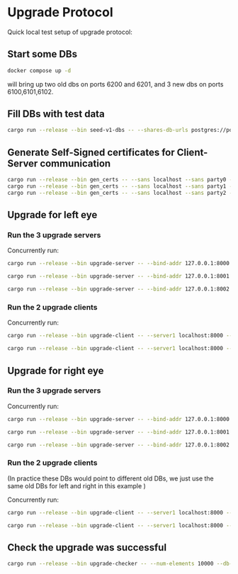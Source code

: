 # Upgrade Protocol

Quick local test setup of upgrade protocol:

## Start some DBs

```bash
docker compose up -d
```

will bring up two old dbs on ports 6200 and 6201, and 3 new dbs on ports 6100,6101,6102.

## Fill DBs with test data

```bash
cargo run --release --bin seed-v1-dbs -- --shares-db-urls postgres://postgres:postgres@localhost:6100/shares --shares-db-urls postgres://postgres:postgres@localhost:6101/shares --masks-db-url postgres://postgres:postgres@localhost:6100/masks --num-elements 10000
```

## Generate Self-Signed certificates for Client-Server communication

```bash
cargo run --release --bin gen_certs -- --sans localhost --sans party0 --key-path key0.pem --cert-path cert0.pem
cargo run --release --bin gen_certs -- --sans localhost --sans party1 --key-path key1.pem --cert-path cert1.pem
cargo run --release --bin gen_certs -- --sans localhost --sans party2 --key-path key2.pem --cert-path cert2.pem
```

## Upgrade for left eye

### Run the 3 upgrade servers

Concurrently run:

```bash
cargo run --release --bin upgrade-server -- --bind-addr 127.0.0.1:8000 --key key0.pem --cert-chain cert0.pem --db-url postgres://postgres:postgres@localhost:6200/postgres --party-id 0 --eye left
```

```bash
cargo run --release --bin upgrade-server -- --bind-addr 127.0.0.1:8001 --key key1.pem --cert-chain cert1.pem --db-url postgres://postgres:postgres@localhost:6201/postgres --party-id 1 --eye left
```

```bash
cargo run --release --bin upgrade-server -- --bind-addr 127.0.0.1:8002 --key key2.pem --cert-chain cert2.pem --db-url postgres://postgres:postgres@localhost:6202/postgres --party-id 2 --eye left
```

### Run the 2 upgrade clients

Concurrently run:

```bash
cargo run --release --bin upgrade-client -- --server1 localhost:8000 --server2 localhost:8001 --server3 localhost:8002 --trusted-cert cert0.pem --trusted-cert cert1.pem --trusted-cert cert2.pem --db-start 1 --db-end 10001 --party-id 0 --eye left --shares-db-url postgres://postgres:postgres@localhost:6100/shares --masks-db-url postgres://postgres:postgres@localhost:6100/masks
```

```bash
cargo run --release --bin upgrade-client -- --server1 localhost:8000 --server2 localhost:8001 --server3 localhost:8002 --trusted-cert cert0.pem --trusted-cert cert1.pem --trusted-cert cert2.pem --db-start 1 --db-end 10001 --party-id 1 --eye left --shares-db-url postgres://postgres:postgres@localhost:6101/shares --masks-db-url postgres://postgres:postgres@localhost:6100/masks
```

## Upgrade for right eye

### Run the 3 upgrade servers

Concurrently run:

```bash
cargo run --release --bin upgrade-server -- --bind-addr 127.0.0.1:8000 --key key0.pem --cert-chain cert0.pem --db-url postgres://postgres:postgres@localhost:6200/postgres --party-id 0 --eye right
```

```bash
cargo run --release --bin upgrade-server -- --bind-addr 127.0.0.1:8001 --key key1.pem --cert-chain cert1.pem --db-url postgres://postgres:postgres@localhost:6201/postgres --party-id 1 --eye right
```

```bash
cargo run --release --bin upgrade-server -- --bind-addr 127.0.0.1:8002 --key key2.pem --cert-chain cert2.pem --db-url postgres://postgres:postgres@localhost:6202/postgres --party-id 2 --eye right
```

### Run the 2 upgrade clients

(In practice these DBs would point to different old DBs, we just use the same old DBs for left and right in this example )

Concurrently run:

```bash
cargo run --release --bin upgrade-client -- --server1 localhost:8000 --server2 localhost:8001 --server3 localhost:8002 --trusted-cert cert0.pem --trusted-cert cert1.pem --trusted-cert cert2.pem --db-start 1 --db-end 10001 --party-id 0 --eye right --shares-db-url postgres://postgres:postgres@localhost:6100/shares --masks-db-url postgres://postgres:postgres@localhost:6100/masks
```

```bash
cargo run --release --bin upgrade-client -- --server1 localhost:8000 --server2 localhost:8001 --server3 localhost:8002 --trusted-cert cert0.pem --trusted-cert cert1.pem --trusted-cert cert2.pem --db-start 1 --db-end 10001 --party-id 1 --eye right --shares-db-url postgres://postgres:postgres@localhost:6101/shares --masks-db-url postgres://postgres:postgres@localhost:6100/masks
```

## Check the upgrade was successful

```bash
cargo run --release --bin upgrade-checker -- --num-elements 10000 --db-urls postgres://postgres:postgres@localhost:6100/shares --db-urls postgres://postgres:postgres@localhost:6101/shares --db-urls postgres://postgres:postgres@localhost:6100/masks --db-urls postgres://postgres:postgres@localhost:6100/shares --db-urls postgres://postgres:postgres@localhost:6101/shares --db-urls postgres://postgres:postgres@localhost:6100/masks --db-urls postgres://postgres:postgres@localhost:6200/postgres --db-urls postgres://postgres:postgres@localhost:6201/postgres --db-urls postgres://postgres:postgres@localhost:6202/postgres
```
